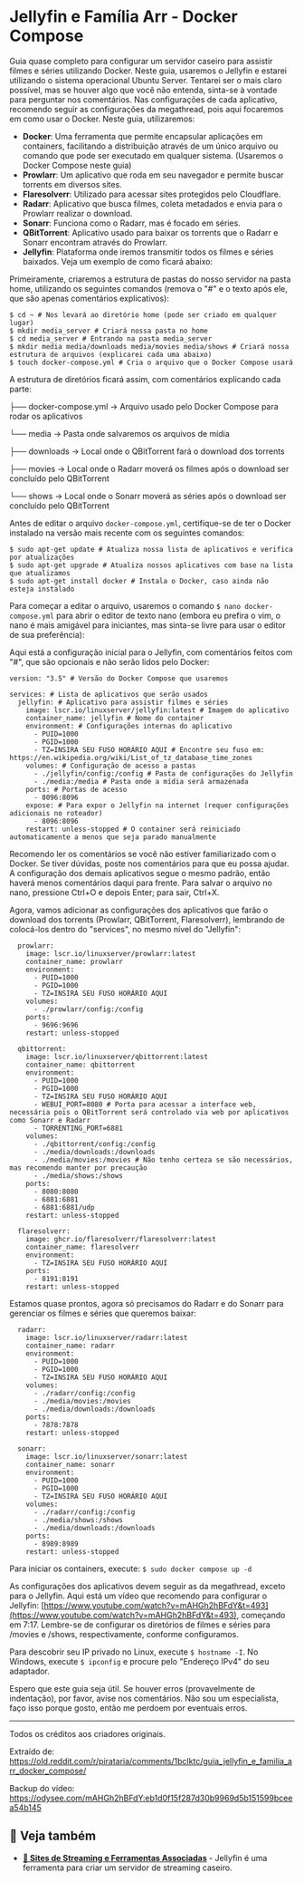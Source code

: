 # Jellyfin e Família Arr - Docker Compose

Guia quase completo para configurar um servidor caseiro para assistir filmes e séries utilizando Docker. Neste guia, usaremos o Jellyfin e estarei utilizando o sistema operacional Ubuntu Server. Tentarei ser o mais claro possível, mas se houver algo que você não entenda, sinta-se à vontade para perguntar nos comentários. Nas configurações de cada aplicativo, recomendo seguir as configurações da megathread, pois aqui focaremos em como usar o Docker. Neste guia, utilizaremos:

- **Docker**: Uma ferramenta que permite encapsular aplicações em containers, facilitando a distribuição através de um único arquivo ou comando que pode ser executado em qualquer sistema. (Usaremos o Docker Compose neste guia)
- **Prowlarr**: Um aplicativo que roda em seu navegador e permite buscar torrents em diversos sites.
- **Flaresolverr**: Utilizado para acessar sites protegidos pelo Cloudflare.
- **Radarr**: Aplicativo que busca filmes, coleta metadados e envia para o Prowlarr realizar o download.
- **Sonarr**: Funciona como o Radarr, mas é focado em séries.
- **QBitTorrent**: Aplicativo usado para baixar os torrents que o Radarr e Sonarr encontram através do Prowlarr.
- **Jellyfin**: Plataforma onde iremos transmitir todos os filmes e séries baixados. Veja um exemplo de como ficará abaixo:



Primeiramente, criaremos a estrutura de pastas do nosso servidor na pasta home, utilizando os seguintes comandos (remova o "#" e o texto após ele, que são apenas comentários explicativos):

```
$ cd ~ # Nos levará ao diretório home (pode ser criado em qualquer lugar)
$ mkdir media_server # Criará nossa pasta no home
$ cd media_server # Entrando na pasta media_server
$ mkdir media media/downloads media/movies media/shows # Criará nossa estrutura de arquivos (explicarei cada uma abaixo)
$ touch docker-compose.yml # Cria o arquivo que o Docker Compose usará
```

A estrutura de diretórios ficará assim, com comentários explicando cada parte:

├── docker-compose.yml -> Arquivo usado pelo Docker Compose para rodar os aplicativos

└── media -> Pasta onde salvaremos os arquivos de mídia

├── downloads -> Local onde o QBitTorrent fará o download dos torrents

├── movies -> Local onde o Radarr moverá os filmes após o download ser concluído pelo QBitTorrent

└── shows -> Local onde o Sonarr moverá as séries após o download ser concluído pelo QBitTorrent

Antes de editar o arquivo `docker-compose.yml`, certifique-se de ter o Docker instalado na versão mais recente com os seguintes comandos:

```
$ sudo apt-get update # Atualiza nossa lista de aplicativos e verifica por atualizações
$ sudo apt-get upgrade # Atualiza nossos aplicativos com base na lista que atualizamos
$ sudo apt-get install docker # Instala o Docker, caso ainda não esteja instalado
```

Para começar a editar o arquivo, usaremos o comando `$ nano docker-compose.yml` para abrir o editor de texto nano (embora eu prefira o vim, o nano é mais amigável para iniciantes, mas sinta-se livre para usar o editor de sua preferência):

Aqui está a configuração inicial para o Jellyfin, com comentários feitos com "#", que são opcionais e não serão lidos pelo Docker:

```
version: "3.5" # Versão do Docker Compose que usaremos

services: # Lista de aplicativos que serão usados
  jellyfin: # Aplicativo para assistir filmes e séries
    image: lscr.io/linuxserver/jellyfin:latest # Imagem do aplicativo
    container_name: jellyfin # Nome do container
    environment: # Configurações internas do aplicativo
      - PUID=1000
      - PGID=1000
      - TZ=INSIRA SEU FUSO HORÁRIO AQUI # Encontre seu fuso em: https://en.wikipedia.org/wiki/List_of_tz_database_time_zones
    volumes: # Configuração de acesso a pastas
      - ./jellyfin/config:/config # Pasta de configurações do Jellyfin
      - ./media:/media # Pasta onde a mídia será armazenada
    ports: # Portas de acesso
      - 8096:8096
    expose: # Para expor o Jellyfin na internet (requer configurações adicionais no roteador)
      - 8096:8096
    restart: unless-stopped # O container será reiniciado automaticamente a menos que seja parado manualmente
```

Recomendo ler os comentários se você não estiver familiarizado com o Docker. Se tiver dúvidas, poste nos comentários para que eu possa ajudar. A configuração dos demais aplicativos segue o mesmo padrão, então haverá menos comentários daqui para frente. Para salvar o arquivo no nano, pressione Ctrl+O e depois Enter; para sair, Ctrl+X.

Agora, vamos adicionar as configurações dos aplicativos que farão o download dos torrents (Prowlarr, QBitTorrent, Flaresolverr), lembrando de colocá-los dentro do "services", no mesmo nível do "Jellyfin":

```
  prowlarr:
    image: lscr.io/linuxserver/prowlarr:latest
    container_name: prowlarr
    environment:
      - PUID=1000
      - PGID=1000
      - TZ=INSIRA SEU FUSO HORÁRIO AQUI
    volumes:
      - ./prowlarr/config:/config
    ports:
      - 9696:9696
    restart: unless-stopped

  qbittorrent:
    image: lscr.io/linuxserver/qbittorrent:latest
    container_name: qbittorrent
    environment:
      - PUID=1000
      - PGID=1000
      - TZ=INSIRA SEU FUSO HORÁRIO AQUI
      - WEBUI_PORT=8080 # Porta para acessar a interface web, necessária pois o QBitTorrent será controlado via web por aplicativos como Sonarr e Radarr
      - TORRENTING_PORT=6881
    volumes:
      - ./qbittorrent/config:/config
      - ./media/downloads:/downloads
      - ./media/movies:/movies # Não tenho certeza se são necessários, mas recomendo manter por precaução
      - ./media/shows:/shows
    ports:
      - 8080:8080
      - 6881:6881
      - 6881:6881/udp
    restart: unless-stopped

  flaresolverr:
    image: ghcr.io/flaresolverr/flaresolverr:latest
    container_name: flaresolverr
    environment:
      - TZ=INSIRA SEU FUSO HORÁRIO AQUI
    ports:
      - 8191:8191
    restart: unless-stopped
```

Estamos quase prontos, agora só precisamos do Radarr e do Sonarr para gerenciar os filmes e séries que queremos baixar:

```
  radarr:
    image: lscr.io/linuxserver/radarr:latest
    container_name: radarr
    environment:
      - PUID=1000
      - PGID=1000
      - TZ=INSIRA SEU FUSO HORÁRIO AQUI
    volumes:
      - ./radarr/config:/config
      - ./media/movies:/movies
      - ./media/downloads:/downloads
    ports:
      - 7878:7878
    restart: unless-stopped

  sonarr:
    image: lscr.io/linuxserver/sonarr:latest
    container_name: sonarr
    environment:
      - PUID=1000
      - PGID=1000
      - TZ=INSIRA SEU FUSO HORÁRIO AQUI
    volumes:
      - ./radarr/config:/config
      - ./media/shows:/shows
      - ./media/downloads:/downloads
    ports:
      - 8989:8989
    restart: unless-stopped
```

Para iniciar os containers, execute: `$ sudo docker compose up -d`

As configurações dos aplicativos devem seguir as da megathread, exceto para o Jellyfin. Aqui está um vídeo que recomendo para configurar o Jellyfin: [https://www.youtube.com/watch?v=mAHGh2hBFdY&t=493](https://www.youtube.com/watch?v=mAHGh2hBFdY&t=493), começando em 7:17. Lembre-se de configurar os diretórios de filmes e séries para /movies e /shows, respectivamente, conforme configuramos.

Para descobrir seu IP privado no Linux, execute `$ hostname -I`. No Windows, execute `$ ipconfig` e procure pelo "Endereço IPv4" do seu adaptador.

Espero que este guia seja útil. Se houver erros (provavelmente de indentação), por favor, avise nos comentários. Não sou um especialista, faço isso porque gosto, então me perdoem por eventuais erros.

---

Todos os créditos aos criadores originais.

Extraído de: https://old.reddit.com/r/pirataria/comments/1bclktc/guia_jellyfin_e_familia_arr_docker_compose/

Backup do vídeo: https://odysee.com/mAHGh2hBFdY:eb1d0f15f287d30b9969d5b151599bceea54b145

## 🔗 Veja também

- **[🎥 Sites de Streaming e Ferramentas Associadas](/vault/video)** - Jellyfin é uma ferramenta para criar um servidor de streaming caseiro.

